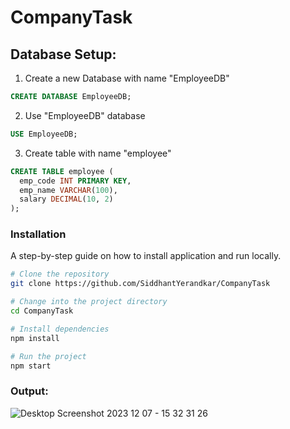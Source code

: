 # CompanyTask

## Database Setup:

1. Create a new Database with name "EmployeeDB"
 
```sql
CREATE DATABASE EmployeeDB;
```
2. Use "EmployeeDB" database

```sql
USE EmployeeDB;
```
3. Create table with name "employee"

```sql
CREATE TABLE employee (
  emp_code INT PRIMARY KEY,
  emp_name VARCHAR(100),    
  salary DECIMAL(10, 2)
);
```


### Installation

A step-by-step guide on how to install application and run locally.

```bash
# Clone the repository
git clone https://github.com/SiddhantYerandkar/CompanyTask

# Change into the project directory
cd CompanyTask

# Install dependencies
npm install

# Run the project
npm start
```

### Output:
![Desktop Screenshot 2023 12 07 - 15 32 31 26](https://github.com/SiddhantYerandkar/CompanyTask/assets/86118947/6922c3c0-87f8-4dac-9b1e-079b58723844)
